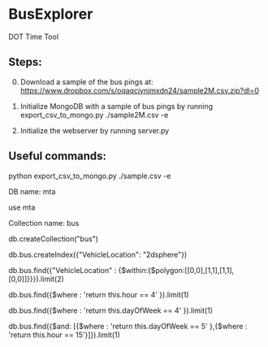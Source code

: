 # BusExplorer
DOT Time Tool

## Steps:
0) Download a sample of the bus pings at: https://www.dropbox.com/s/oqaqcjynjmxdn24/sample2M.csv.zip?dl=0

1) Initialize MongoDB with a sample of bus pings by running export_csv_to_mongo.py ./sample2M.csv -e

2) Initialize the webserver by running server.py


## Useful commands:
python export_csv_to_mongo.py ./sample.csv -e

DB name: mta

use mta

Collection name: bus

db.createCollection("bus")

db.bus.createIndex({"VehicleLocation": "2dsphere"})

db.bus.find({"VehicleLocation" : {$within:{$polygon:[[0,0],[1,1],[1,1],[0,0]]}}}).limit(2)

db.bus.find({$where : 'return this.hour == 4' }).limit(1)

db.bus.find({$where : 'return this.dayOfWeek == 4' }).limit(1)

db.bus.find({$and: [{$where : 'return this.dayOfWeek == 5' },{$where : 'return this.hour == 15'}]}).limit(1)

